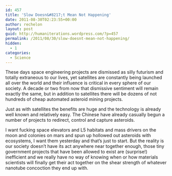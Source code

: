 ```yaml
---
id: 457
title: 'Slow Doesn&#8217;t Mean Not Happening'
date: 2011-08-30T02:23:55+00:00
author: rechelon
layout: post
guid: http://humaniterations.wordpress.com/?p=457
permalink: /2011/08/30/slow-doesnt-mean-not-happening/
hidden:
  - 1
categories:
  - Science
---
```

These days space engineering projects are dismissed as silly futurism and totally extraneous to our lives, yet satellites are constantly being launched all over the world and their influence is critical in every sphere of our society. A decade or two from now that dismissive sentiment will remain exactly the same, but in addition to satellites there will be dozens of not hundreds of cheap automated asteroid mining projects.

Just as with satellites the benefits are huge and the technology is already well known and relatively easy. The Chinese have already casually begun a number of projects to redirect, control and capture asteroids.

I want fucking space elevators and L5 habitats and mass drivers on the moon and colonies on mars and spun up hollowed out asteroids with ecosystems, I want them yesterday and that&#8217;s just to start. But the reality is our society doesn&#8217;t have its act anywhere near together enough, those tiny government projects that have been allowed to exist are (surprise!) inefficient and we really have no way of knowing when or how materials scientists will finally get their act together on the shear strength of whatever nanotube concoction they end up with.